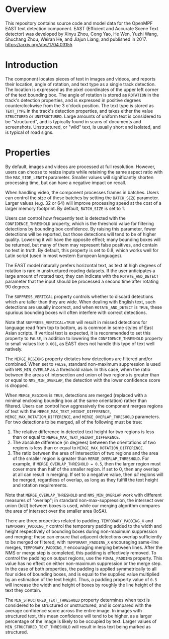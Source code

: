 # Overview

This repository contains source code and model data for the OpenMPF EAST text detection component. EAST (Efficient and Accurate Scene Text detector) was developed by Xinyu Zhou, Cong Yao, He Wen, Yuzhi Wang, Shuchang Zhou, Weiran He, and Jiajun Liang, and published in 2017. https://arxiv.org/abs/1704.03155

# Introduction

The component locates pieces of text in images and videos, and reports their location, angle of rotation, and text type as a single track detection. The location is expressed as the pixel coordinates of the upper left corner of the text bounding box. The angle of rotation is stored as `ROTATION` in the track's detection properties, and is expressed in positive degrees counterclockwise from the 3 o'clock position. The text type is stored as `TEXT_TYPE` in the track's detection properties, and takes either the value `STRUCTURED` or `UNSTRUCTURED`. Large amounts of uniform text is considered to be "structured", and is typically found in scans of documents and screenshots. Unstructured, or "wild" text, is usually short and isolated, and is typical of road signs.

# Properties

By default, images and videos are processed at full resolution. However, users can choose to resize inputs while retaining the same aspect ratio with the `MAX_SIDE_LENGTH` parameter. Smaller values will significantly shorten processing time, but can have a negative impact on recall.

When handling video, the component processes frames in batches. Users can control the size of these batches by setting the `BATCH_SIZE` parameter. Larger values (e.g. 32 or 64) will improve processing speed at the cost of a larger memory footprint. By default, `BATCH_SIZE` is set to 1.

Users can control how frequently text is detected with the `CONFIDENCE_THRESHOLD` property, which is the threshold value for filtering detections by bounding box confidence. By raising this parameter, fewer detections will be reported, but those detections will tend to be of higher quality. Lowering it will have the opposite effect; many bounding boxes will be returned, but many of them may represent false positives, and contain no text in truth. By default, this property is set to 0.8, which works well for Latin script (used in most western European languages).

The EAST model naturally prefers horizontal text, as text at high degrees of rotation is rare in unstructured reading datasets. If the user anticipates a large amount of rotated text, they can indicate with the `ROTATE_AND_DETECT` parameter that the input should be processed a second time after rotating 90 degrees.

The `SUPPRESS_VERTICAL` property controls whether to discard detections which are taller than they are wide. When dealing with English text, such detections are usually incorrect, and when `ROTATE_AND_DETECT` is `TRUE`, these spurious bounding boxes will often interfere with correct detections.

Note that `SUPPRESS_VERTICAL=TRUE` will result in missed detections for language read from top to bottom, as is common in some styles of East Asian scripts. If vertical text is expected, it is recommended to set this property to `FALSE`, in addition to lowering the `CONFIDENCE_THRESHOLD` property to small values like `0.001`, as EAST does not handle this type of text well natively.

The `MERGE_REGIONS` property dictates how detections are filtered and/or combined. When set to `FALSE`, standard non-maximum suppression is used with `NMS_MIN_OVERLAP` as a threshold value. In this case, when the ratio between the areas of intersection and union of two regions is greater than or equal to `NMS_MIN_OVERLAP`, the detection with the lower confidence score is dropped.

When `MERGE_REGIONS` is `TRUE`, detections are merged (replaced with a minimal enclosing bounding box at the same orientation) rather than filtered. Users can control how aggressively the component merges regions of text with the  `MERGE_MAX_TEXT_HEIGHT_DIFFERENCE`, `MERGE_MAX_ROTATION_DIFFERENCE`, and `MERGE_OVERLAP_THRESHOLD` parameters. For two detections to be merged, all of the following must be true:
1. The relative difference in detected text height for two regions is less than or equal to `MERGE_MAX_TEXT_HEIGHT_DIFFERENCE`.
2. The absolute difference (in degrees) between the orientations of two regions is less than or equal to `MERGE_MAX_ROTATION_DIFFERENCE`.
3. The ratio between the area of intersection of two regions and the area of the smaller region is greater than `MERGE_OVERLAP_THRESHOLD`. For example, if `MERGE_OVERLAP_THRESHOLD = 0.5`, then the larger region must cover more than half of the smaller region. If set to 0, then any overlap at all can result in merging. If set to a negative value, then *all* regions will be merged, regardless of overlap, as long as they fulfill the text height and rotation requirements.

Note that `MERGE_OVERLAP_THRESHOLD` and `NMS_MIN_OVERLAP` work with different measures of "overlap"; in standard non-max-suppression, the intersect over union (IoU) between boxes is used, while our merging algorithm compares the area of intersect over the smaller area (IoSA).

There are three properties related to padding. `TEMPORARY_PADDING_X` and `TEMPORARY_PADDING_Y` control the temporary padding added to the width and height respectively of bounding boxes during non-maximum suppression and merging; these can ensure that adjacent detections overlap sufficiently to be merged or filtered, with `TEMPORARY_PADDING_X` encouraging same-line merges, `TEMPORARY_PADDING_Y` encouraging merging between lines. After the NMS or merge step is completed, this padding is effectively removed. To control the padding on output regions, use the `FINAL_PADDING` property. This value has no effect on either non-maximum suppression or the merge step. In the case of both properties, the padding is applied symmetrically to all four sides of bounding boxes, and is equal to the supplied value multiplied by an estimation of the text height. Thus, a padding property value of `0.5` will increase the width and height of boxes by roughly the line height of the text they contain.

The `MIN_STRUCTURED_TEXT_THRESHOLD` property determines when text is considered to be structured or unstructured, and is compared with the average confidence score across the entire image. In images with structured text, this mean confidence will tend to be higher, as a larger percentage of the image is likely to be occupied by text. Larger values of `MIN_STRUCTURED_TEXT_THRESHOLD` will result in less text being marked as structured.
